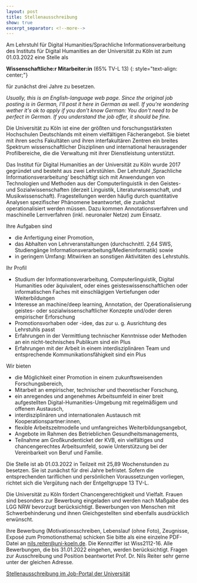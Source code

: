 ```yaml
---
layout: post
title: Stellenausschreibung
show: true
excerpt_separator: <!--more-->
---
```




Am Lehrstuhl für Digital Humanities/Sprachliche Informationsverarbeitung des Instituts für Digital Humanities an der Universität zu Köln ist zum 01.03.2022 eine Stelle als

**Wissenschaftliche:r Mitarbeiter:in** (65% TV-L 13)
{: style="text-align: center;"}

für zunächst drei Jahre zu besetzen. 

<!--more-->

*Usually, this is an English-language web page. Since the original job posting is in German, I'll post it here in German as well. If you're wondering wether it's ok to apply if you don't know German: You don't need to be perfect in German. If you understand the job offer, it should be fine.*

Die Universität zu Köln ist eine der größten und forschungsstärksten Hochschulen Deutschlands mit einem vielfältigen Fächerangebot. Sie bietet mit ihren sechs Fakultäten und ihren interfakultären Zentren ein breites Spektrum wissenschaftlicher Disziplinen und international herausragender Profilbereiche, die die Verwaltung mit ihrer Dienstleistung unterstützt.

Das Institut für Digital Humanities an der Universität zu Köln wurde 2017 gegründet und besteht aus zwei Lehrstühlen. Der Lehrstuhl ‚Sprachliche Informationsverarbeitung‘ beschäftigt sich mit Anwendungen von Technologien und Methoden aus der Computerlinguistik in den Geistes- und Sozialwissenschaften (derzeit Linguistik, Literaturwissenschaft, und Musikwissenschaft). Fragestellungen werden häufig durch quantitative Analysen spezifischer Phänomene beantwortet, die zunächst operationalisiert werden müssen. Dazu kommen Annotationsverfahren und maschinelle Lernverfahren (inkl. neuronaler Netze) zum Einsatz.

Ihre Aufgaben sind

- die Anfertigung einer Promotion,
- das Abhalten von Lehrveranstaltungen (durchschnittl. 2,64 SWS, Studiengänge Informationsverarbeitung/Medieninformatik) sowie 
- in geringem Umfang: Mitwirken an sonstigen Aktivitäten des Lehrstuhls.

Ihr Profil

- Studium der Informationsverarbeitung, Computerlinguistik, Digital Humanities oder äquivalent, oder eines geisteswissenschaftlichen oder informatischen Faches mit einschlägigen Vertiefungen oder Weiterbildungen
- Interesse an machine/deep learning, Annotation, der Operationalisierung geistes- oder sozialwissenschaftlicher Konzepte und/oder deren empirischer Erforschung
- Promotionsvorhaben oder -idee, das zur u. g. Ausrichtung des Lehrstuhls passt
- Erfahrungen in der Vermittlung technischer Kenntnisse oder Methoden an ein nicht-technisches Publikum sind ein Plus
- Erfahrungen mit der Arbeit in einem interdisziplinären Team und entsprechende Kommunikationsfähigkeit sind ein Plus

Wir bieten

- die Möglichkeit einer Promotion in einem zukunftsweisenden Forschungsbereich,
- Mitarbeit an empirischer, technischer und theoretischer Forschung,
- ein anregendes und angenehmes Arbeitsumfeld in einer breit aufgestellten Digital-Humanities-Umgebung mit regelmäßigem und offenem Austausch,
- interdisziplinären und internationalen Austausch mit Kooperationspartner:innen,
- flexible Arbeitszeitmodelle und umfangreiches Weiterbildungsangebot,
- Angebote im Rahmen des Betrieblichen Gesundheitsmanagements,
- Teilnahme am Großkundenticket der KVB, ein vielfältiges und chancengerechtes Arbeitsumfeld, sowie Unterstützung bei der Vereinbarkeit von Beruf und Familie.

Die Stelle ist ab 01.03.2022 in Teilzeit mit 25,89 Wochenstunden zu besetzen. Sie ist zunächst für drei Jahre befristet. Sofern die entsprechenden tariflichen und persönlichen Voraussetzungen vorliegen, richtet sich die Vergütung nach der Entgeltgruppe 13 TV-L.

Die Universität zu Köln fördert Chancengerechtigkeit und Vielfalt. Frauen sind besonders zur Bewerbung eingeladen und werden nach Maßgabe des LGG NRW bevorzugt berücksichtigt. Bewerbungen von Menschen mit Schwerbehinderung und ihnen Gleichgestellten sind ebenfalls ausdrücklich erwünscht.

Ihre Bewerbung (Motivationsschreiben, Lebenslauf (ohne Foto), Zeugnisse, Exposé zum Promotionsthema) schicken Sie bitte als eine einzelne PDF-Datei an [nils.reiter@uni-koeln.de](mailto:nils.reiter@uni-koeln.de?subject=Bewerbung%20Wiss2112-16). Die Kennziffer ist Wiss2112-16. Alle Bewerbungen, die bis 31.01.2022 eingehen, werden berücksichtigt. Fragen zur Ausschreibung und Position beantwortet Prof. Dr. Nils Reiter sehr gerne unter der gleichen Adresse.


[Stellenausschreibung im Job-Portal der Universität](https://www.stellenwerk-koeln.de/jobboerse/wissenschaftlicher-mitarbeiterin-wmd-am-lehrstuhl-fuer-digital-humanities-koeln-211227)
